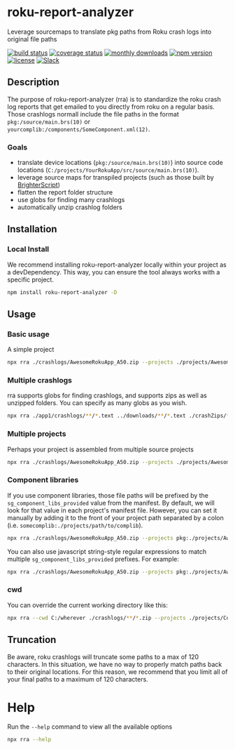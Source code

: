 # roku-report-analyzer
Leverage sourcemaps to translate pkg paths from Roku crash logs into original file paths

[![build status](https://img.shields.io/github/actions/workflow/status/rokucommunity/roku-report-analyzer/build.yml?branch=master&logo=github)](https://github.com/rokucommunity/roku-report-analyzer/actions?query=workflow%3Abuild)
[![coverage status](https://img.shields.io/coveralls/github/rokucommunity/roku-report-analyzer?logo=coveralls)](https://coveralls.io/github/rokucommunity/roku-report-analyzer?branch=master)
[![monthly downloads](https://img.shields.io/npm/dm/roku-report-analyzer.svg?sanitize=true&logo=npm&logoColor=)](https://npmcharts.com/compare/roku-report-analyzer?minimal=true)
[![npm version](https://img.shields.io/npm/v/roku-report-analyzer.svg?logo=npm)](https://www.npmjs.com/package/roku-report-analyzer)
[![license](https://img.shields.io/npm/l/roku-report-analyzer.svg)](LICENSE)
[![Slack](https://img.shields.io/badge/Slack-RokuCommunity-4A154B?logo=slack)](https://join.slack.com/t/rokudevelopers/shared_invite/zt-4vw7rg6v-NH46oY7hTktpRIBM_zGvwA)

## Description
The purpose of roku-report-analyzer (rra) is to standardize the roku crash log reports that get emailed to you directly from roku on a regular basis. Those crashlogs normall include the file paths in the format `pkg:/source/main.brs(10)` or `yourcomplib:/components/SomeComponent.xml(12)`.
### Goals
- translate device locations (`pkg:/source/main.brs(10)`) into source code locations (`C:/projects/YourRokuApp/src/source/main.brs(10)`).
- leverage source maps for transpiled projects (such as those built by [BrighterScript](https://github.com/RokuCommunity/brighterscript))
- flatten the report folder structure
- use globs for finding many crashlogs
- automatically unzip crashlog folders

## Installation
### Local Install
We recommend installing roku-report-analyzer locally within your project as a devDependency. This way, you can ensure the tool always works with a specific project.
```bash
npm install roku-report-analyzer -D
```

## Usage
### Basic usage
A simple project
```bash
npx rra ./crashlogs/AwesomeRokuApp_A50.zip --projects ./projects/AwesomeRokuApp
```

### Multiple crashlogs
rra supports globs for finding crashlogs, and supports zips as well as unzipped folders. You can specify as many globs as you wish.
```bash
npx rra ./app1/crashlogs/**/*.text ../downloads/**/*.text ./crashZips/*.zip --projects ./projects/AwesomeRokuApp
```

### Multiple projects
Perhaps your project is assembled from multiple source projects
```bash
npx rra ./crashlogs/AwesomeRokuApp_A50.zip --projects ./projects/AwesomeRokuApp_base ./projects/AwesomeRokuApp_overrides1 ./projects/AwesomeRokuApp_overrides2
```

### Component libraries
If you use component libraries, those file paths will be prefixed by the `sg_component_libs_provided` value from the manifest. By default, we will look for that value in each project's manifest file. However, you can set it manually by adding it to the front of your project path separated by a colon (i.e. `somecomplib:./projects/path/to/complib`).
```bash
npx rra ./crashlogs/AwesomeRokuApp_A50.zip --projects pkg:./projects/AwesomeRokuApp yourcomplib:./projects/complib
```

You can also use javascript string-style regular expressions to match multiple `sg_component_libs_provided` prefixes. For example:
```bash
npx rra ./crashlogs/AwesomeRokuApp_A50.zip --projects pkg:./projects/AwesomeRokuApp "(complib1|complib2):./projects/complib"
```

### cwd
You can override the current working directory like this:
```bash
npx rra --cwd C:/wherever ./crashlogs/**/*.zip --projects ./projects/CoolApp
```

## Truncation
Be aware, roku crashlogs will truncate some paths to a max of 120 characters. In this situation, we have no way to properly match paths back to their original locations. For this reason, we recommend that you limit all of your final paths to a maximum of 120 characters.

# Help
Run the `--help` command to view all the available options
```bash
npx rra --help
```


